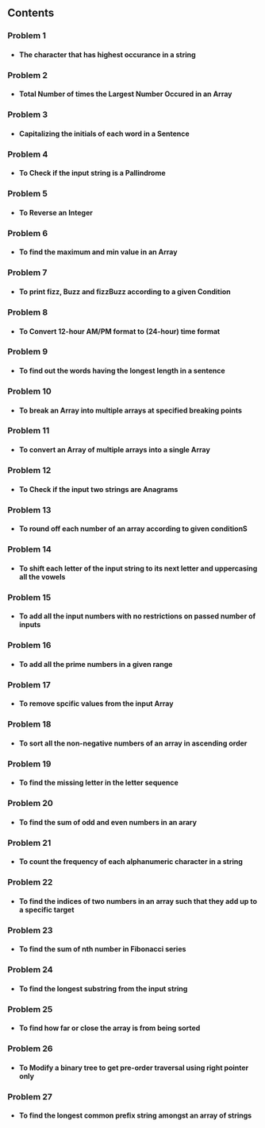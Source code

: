 ## Contents

### Problem 1

- #### The character that has highest occurance in a string

### Problem 2

- #### Total Number of times the Largest Number Occured in an Array

### Problem 3

- #### Capitalizing the initials of each word in a Sentence

### Problem 4

- #### To Check if the input string is a Pallindrome

### Problem 5

- #### To Reverse an Integer

### Problem 6

- #### To find the maximum and min value in an Array

### Problem 7

- #### To print fizz, Buzz and fizzBuzz according to a given Condition

### Problem 8

- #### To Convert 12-hour AM/PM format to (24-hour) time format
### Problem 9

- #### To find out the words having the longest length in a sentence
### Problem 10

- #### To break an Array into multiple arrays at specified breaking points

### Problem 11

- #### To convert an Array of multiple arrays into a single Array

### Problem 12

- #### To Check if the input two strings are Anagrams
### Problem 13

- #### To round off each number of an array according to given conditionS

### Problem 14

- #### To shift each letter of the input string to its next letter and uppercasing all the vowels

### Problem 15

- #### To add all the input numbers with no restrictions on passed number of inputs
### Problem 16

- #### To add all the prime numbers in a given range
### Problem 17

- #### To remove spcific values from the input Array

### Problem 18

- #### To sort all the non-negative numbers of an array in ascending order 
### Problem 19

- ####  To find the missing letter in the letter sequence
### Problem 20

- #### To find the sum of odd and even numbers in an arary
### Problem 21

- #### To count the frequency of each alphanumeric character in a string 
### Problem 22

- #### To find the indices of two numbers in an array such that they add up to a specific target

### Problem 23

- #### To find the sum of nth number in Fibonacci series


### Problem 24

- #### To find the longest substring from the input string
### Problem 25

- #### To find how far or close the array is from being sorted

### Problem 26

- #### To Modify a binary tree to get pre-order traversal using right pointer only

### Problem 27

- #### To find the longest common prefix string amongst an array of strings